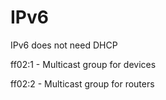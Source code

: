 # IPv6

IPv6 does not need DHCP

ff02:1 - Multicast group for devices

ff02:2 - Multicast group for routers

